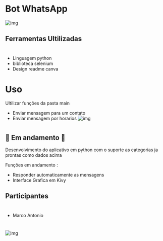 #   Bot WhatsApp
![ img](https://github.com/marco0antonio0/bot-whatsapp-python/blob/main/imagens/img-post.png?raw=true)
## Ferramentas Ultilizadas
#
*  Linguagem python
*  biblioteca selenium
*  Design readme canva
#
#   Uso
Ultilizar funções da pasta main
* Enviar mensagem para um contato
* Enviar mensagem por horarios
![ img](https://github.com/marco0antonio0/bot-whatsapp-python/blob/main/imagens/code.png?raw=true)

#
## 🚧 Em andamento 🚧

Desenvolvimento do aplicativo em python com o suporte as categorias ja prontas como dados acima

Funções em andamento :
*   Responder automaticamente as mensagens
*   Interface Grafica em Kivy


## Participantes
#

*   Marco Antonio


#
![img](https://github.com/marco0antonio0/bot-whatsapp-python/blob/main/imagens/img_post.png?raw=true)
